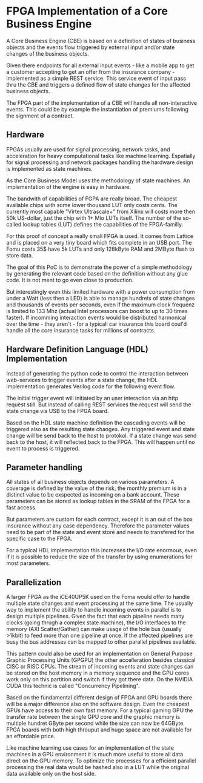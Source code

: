 # FPGA Implementation of a Core Business Engine
A Core Business Engine (CBE) is based on a definition of states of business objects and the events flow triggered by external input and/or state changes of the business objects.

Given there endpoints for all external input events - like a mobile app to get a customer accepting to get an offer from the insurance company - implemented as a simple REST service. This service event of input pass thru the CBE and triggers a defined flow of state changes for the affected business objects.

The FPGA part of the implementation of a CBE will handle all non-interactive events. This could be by example the instantiation of premiums following the signment of a contract.

## Hardware

FPGAs usually are used for signal processing, network tasks, and acceleration for heavy computational tasks like machine learning. Espatially for signal processing and network packages handling the hardware design is implemented as state machines. 

As the Core Business Model uses the methodology of state machines. An implementation of the engine is easy in hardware. 

The bandwith of capabilities of FGPA are really broad. The cheapest available chips with some lower thousand LUT only costs cents. The currently most capable "Virtex Ultrascale+" from Xilinx will costs more then 50k US-dollar, just the chip with 1+ Mio LUTs itself. The number of the so-called lookup tables (LUT) defines the capabilities of the FPGA-familly. 

For this proof of concept a really small FPGA is used. It comes from Lattice and is placed on a very tiny board which fits complete in an USB port. The Fomu costs 35$ have 5k LUTs and only 128kByte RAM and 2MByte flash to store data. 

The goal of this PoC is to demonstrate the power of a simple methodology by generating the relevant code based on the definition without any glue code. It is not ment to go even close to production. 

But interestingly even this limited hardware with a power consumption from under a Watt (less then a LED) is able to manage hundrets of state changes and thousands of events per seconds, even if the maximum clock frequenz is limited to 133 Mhz (actual Intel processors can boost to up to 30 times faster). If incomming interaction events would be distributed harmonical over the time - they aren't - for a typicall car insurance this board coul'd handle all the core insurance tasks for millions of contracts.

## Hardware Definition Language (HDL) Implementation

Instead of generating the python code to control the interaction between web-services to trigger events after a state change, the HDL implementation generates Verilog code for the following event flow. 

The initial trigger event will initiated by an user interaction via an http request still. But instead of calling REST services the request will send the state change via USB to the FPGA board. 

Based on the HDL state machine definition the cascading events will be triggered also as the resulting state changes. Any triggered event and state change will be send back to the host to protokol. If a state change was send back to the host, it will reflected back to the FPGA. This will happen until no event to process is triggered.

## Parameter handling

All states of all business objects depends on various parameters. A coverage is defined by the value of the risk, the monthly premium is in a distinct value to be exspected as incoming on a bank account. These parameters can be stored as lookup tables in the SRAM of the FPGA for a fast access.

But parameters are custom for each contract, except it is an out of the box insurance without any case dependency. Therefore the parameter values need to be part of the state and event store and needs to transfered for the specific case to the FPGA.

For a typical HDL implementation this increases the I/O rate enormous, even if it is possible to reduce the size of the transfer by using enumerations for most parameters. 

## Parallelization

A larger FPGA as the iCE40UP5K used on the Foma would offer to handle multiple state changes and event processing at the same time. The usually way to implement the ability to handle incoming events in parallel is to design multiple pipelines. Given the fact that each pipeline needs many clocks (going thrugh a complex state machine), the I/O interfaces to the memory (AXI Scatter/Gather) can make usage of the hole bus (usually >1kbit) to feed more than one pipeline at once. If the affected pipelines are busy the bus addresses can be mapped to other parallel pipelines available. 

This pattern could also be used for an implementation on General Purpose Graphic Processing Units (GPGPU)  the other accelleration besides classical CISC or RISC CPUs. The stream of incoming events and state changes can be stored on the host memory in a memory sequence and the GPU cores work only on this partition and switch if they got there data. On the NVIDIA CUDA this technic is called "Concurrency Pipelining".

Based on the fundamental different design of FPGA and GPU boards there will be a major difference also on the software design. Even the cheapest GPUs have access to their own fast memory. For a typical gaming GPU the transfer rate between the single GPU core and the graphic memory is multiple hundret GByte per second while the size can now be 64GByte. FPGA boards with both high throuput and huge space are not available for an effordable price.

Like machine learning use cases for an implementation of the state machines in a GPU environment it is much more useful to store all data direct on the GPU memory. To optimize the processes for a efficient parallel processing the real data would be hashed also in a LUT while the original data available only on the host side.
